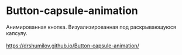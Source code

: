 # Button-capsule-animation
Анимированная кнопка. Визуализированная под раскрывающуюся капсулу.<br><br>
https://drshumilov.github.io/Button-capsule-animation/
